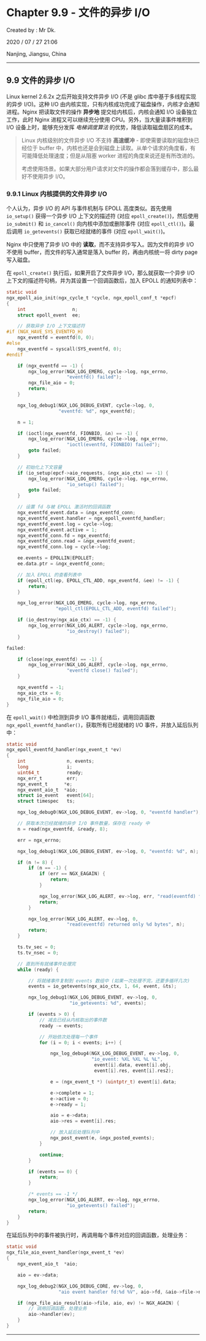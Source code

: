 # Chapter 9.9 - 文件的异步 I/O

Created by : Mr Dk.

2020 / 07 / 27 21:06

Nanjing, Jiangsu, China

---

## 9.9 文件的异步 I/O

Linux kernel 2.6.2x 之后开始支持文件异步 I/O (不是 glibc 库中基于多线程实现的异步 I/O)。这种 I/O 由内核实现，只有内核成功完成了磁盘操作，内核才会通知进程。Nginx 把读取文件的操作 **异步地** 提交给内核后，内核会通知 I/O 设备独立工作，此时 Nginx 进程又可以继续充分使用 CPU。另外，当大量读事件堆积到 I/O 设备上时，能够充分发挥 *电梯调度算法* 的优势，降低读取磁盘扇区的成本。

> Linux 内核级别的文件异步 I/O 不支持 **高速缓冲** - 即使需要读取的磁盘块已经位于 buffer 中，内核也还是会到磁盘上读取。从单个请求的角度看，有可能降低处理速度；但是从阻塞 worker 进程的角度来说还是有所改进的。
>
> 考虑使用场景。如果大部分用户请求对文件的操作都会落到缓存中，那么最好不使用异步 I/O。

### 9.9.1 Linux 内核提供的文件异步 I/O

个人认为，异步 I/O 的 API 与事件机制与 EPOLL 高度类似。首先使用 `io_setup()` 获得一个异步 I/O 上下文的描述符 (对应 `epoll_create()`)，然后使用 `io_submit()` 和 `io_cancel()` 向内核中添加或删除事件 (对应 `epoll_ctl()`)。最后调用 `io_getevents()` 获取已经就绪的事件 (对应 `epoll_wait()`)。

Nginx 中只使用了异步 I/O 中的 **读取**，而不支持异步写入。因为文件的异步 I/O 不使用 buffer，而文件的写入通常是落入 buffer 的，再由内核统一将 dirty page 写入磁盘。

在 `epoll_create()` 执行后，如果开启了文件异步 I/O，那么就获取一个异步 I/O 上下文的描述符句柄，并为其设置一个回调函数后，加入 EPOLL 的通知列表中：

```c
static void
ngx_epoll_aio_init(ngx_cycle_t *cycle, ngx_epoll_conf_t *epcf)
{
    int                 n;
    struct epoll_event  ee;

    // 获取异步 I/O 上下文描述符
#if (NGX_HAVE_SYS_EVENTFD_H)
    ngx_eventfd = eventfd(0, 0);
#else
    ngx_eventfd = syscall(SYS_eventfd, 0);
#endif

    if (ngx_eventfd == -1) {
        ngx_log_error(NGX_LOG_EMERG, cycle->log, ngx_errno,
                      "eventfd() failed");
        ngx_file_aio = 0;
        return;
    }

    ngx_log_debug1(NGX_LOG_DEBUG_EVENT, cycle->log, 0,
                   "eventfd: %d", ngx_eventfd);

    n = 1;

    if (ioctl(ngx_eventfd, FIONBIO, &n) == -1) {
        ngx_log_error(NGX_LOG_EMERG, cycle->log, ngx_errno,
                      "ioctl(eventfd, FIONBIO) failed");
        goto failed;
    }

    // 初始化上下文容量
    if (io_setup(epcf->aio_requests, &ngx_aio_ctx) == -1) {
        ngx_log_error(NGX_LOG_EMERG, cycle->log, ngx_errno,
                      "io_setup() failed");
        goto failed;
    }

    // 设置 fd 与被 EPOLL 激活时的回调函数
    ngx_eventfd_event.data = &ngx_eventfd_conn;
    ngx_eventfd_event.handler = ngx_epoll_eventfd_handler;
    ngx_eventfd_event.log = cycle->log;
    ngx_eventfd_event.active = 1;
    ngx_eventfd_conn.fd = ngx_eventfd;
    ngx_eventfd_conn.read = &ngx_eventfd_event;
    ngx_eventfd_conn.log = cycle->log;

    ee.events = EPOLLIN|EPOLLET;
    ee.data.ptr = &ngx_eventfd_conn;

    // 加入 EPOLL 的查看列表中
    if (epoll_ctl(ep, EPOLL_CTL_ADD, ngx_eventfd, &ee) != -1) {
        return;
    }

    ngx_log_error(NGX_LOG_EMERG, cycle->log, ngx_errno,
                  "epoll_ctl(EPOLL_CTL_ADD, eventfd) failed");

    if (io_destroy(ngx_aio_ctx) == -1) {
        ngx_log_error(NGX_LOG_ALERT, cycle->log, ngx_errno,
                      "io_destroy() failed");
    }

failed:

    if (close(ngx_eventfd) == -1) {
        ngx_log_error(NGX_LOG_ALERT, cycle->log, ngx_errno,
                      "eventfd close() failed");
    }

    ngx_eventfd = -1;
    ngx_aio_ctx = 0;
    ngx_file_aio = 0;
}
```

在 `epoll_wait()` 中检测到异步 I/O 事件就绪后，调用回调函数 `ngx_epoll_eventfd_handler()`，获取所有已经就绪的 I/O 事件，并放入延后队列中：

```c
static void
ngx_epoll_eventfd_handler(ngx_event_t *ev)
{
    int               n, events;
    long              i;
    uint64_t          ready;
    ngx_err_t         err;
    ngx_event_t      *e;
    ngx_event_aio_t  *aio;
    struct io_event   event[64];
    struct timespec   ts;

    ngx_log_debug0(NGX_LOG_DEBUG_EVENT, ev->log, 0, "eventfd handler");

    // 获取本次已经就绪的异步 I/O 事件数量，保存在 ready 中
    n = read(ngx_eventfd, &ready, 8);

    err = ngx_errno;

    ngx_log_debug1(NGX_LOG_DEBUG_EVENT, ev->log, 0, "eventfd: %d", n);

    if (n != 8) {
        if (n == -1) {
            if (err == NGX_EAGAIN) {
                return;
            }

            ngx_log_error(NGX_LOG_ALERT, ev->log, err, "read(eventfd) failed");
            return;
        }

        ngx_log_error(NGX_LOG_ALERT, ev->log, 0,
                      "read(eventfd) returned only %d bytes", n);
        return;
    }

    ts.tv_sec = 0;
    ts.tv_nsec = 0;

    // 直到所有就绪事件处理完
    while (ready) {

        // 将就绪事件复制到 events 数组中 (如果一次处理不完，还要多循环几次)
        events = io_getevents(ngx_aio_ctx, 1, 64, event, &ts);

        ngx_log_debug1(NGX_LOG_DEBUG_EVENT, ev->log, 0,
                       "io_getevents: %d", events);

        if (events > 0) {
            // 减去已经从内核取出的事件数
            ready -= events;

            // 开始依次处理每一个事件
            for (i = 0; i < events; i++) {

                ngx_log_debug4(NGX_LOG_DEBUG_EVENT, ev->log, 0,
                               "io_event: %XL %XL %L %L",
                                event[i].data, event[i].obj,
                                event[i].res, event[i].res2);

                e = (ngx_event_t *) (uintptr_t) event[i].data;

                e->complete = 1;
                e->active = 0;
                e->ready = 1;

                aio = e->data;
                aio->res = event[i].res;

                // 放入延后处理队列中
                ngx_post_event(e, &ngx_posted_events);
            }

            continue;
        }

        if (events == 0) {
            return;
        }

        /* events == -1 */
        ngx_log_error(NGX_LOG_ALERT, ev->log, ngx_errno,
                      "io_getevents() failed");
        return;
    }
}
```

在延后队列中的事件被执行时，再调用每个事件对应的回调函数，处理业务：

```c
static void
ngx_file_aio_event_handler(ngx_event_t *ev)
{
    ngx_event_aio_t  *aio;

    aio = ev->data;

    ngx_log_debug2(NGX_LOG_DEBUG_CORE, ev->log, 0,
                   "aio event handler fd:%d %V", aio->fd, &aio->file->name);

    if (ngx_file_aio_result(aio->file, aio, ev) != NGX_AGAIN) {
        // 调用回调函数，处理业务
        aio->handler(ev);
    }
}
```

---

